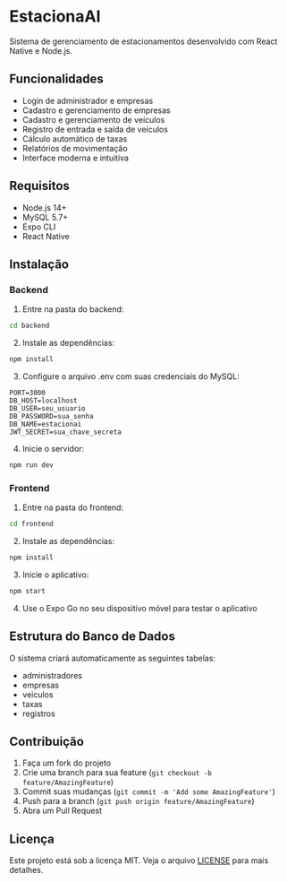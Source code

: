 # EstacionaAI

Sistema de gerenciamento de estacionamentos desenvolvido com React Native e Node.js.

## Funcionalidades

- Login de administrador e empresas
- Cadastro e gerenciamento de empresas
- Cadastro e gerenciamento de veículos
- Registro de entrada e saída de veículos
- Cálculo automático de taxas
- Relatórios de movimentação
- Interface moderna e intuitiva

## Requisitos

- Node.js 14+
- MySQL 5.7+
- Expo CLI
- React Native

## Instalação

### Backend

1. Entre na pasta do backend:
```bash
cd backend
```

2. Instale as dependências:
```bash
npm install
```

3. Configure o arquivo .env com suas credenciais do MySQL:
```
PORT=3000
DB_HOST=localhost
DB_USER=seu_usuario
DB_PASSWORD=sua_senha
DB_NAME=estacionai
JWT_SECRET=sua_chave_secreta
```

4. Inicie o servidor:
```bash
npm run dev
```

### Frontend

1. Entre na pasta do frontend:
```bash
cd frontend
```

2. Instale as dependências:
```bash
npm install
```

3. Inicie o aplicativo:
```bash
npm start
```

4. Use o Expo Go no seu dispositivo móvel para testar o aplicativo

## Estrutura do Banco de Dados

O sistema criará automaticamente as seguintes tabelas:

- administradores
- empresas
- veiculos
- taxas
- registros

## Contribuição

1. Faça um fork do projeto
2. Crie uma branch para sua feature (`git checkout -b feature/AmazingFeature`)
3. Commit suas mudanças (`git commit -m 'Add some AmazingFeature'`)
4. Push para a branch (`git push origin feature/AmazingFeature`)
5. Abra um Pull Request

## Licença

Este projeto está sob a licença MIT. Veja o arquivo [LICENSE](LICENSE) para mais detalhes. 